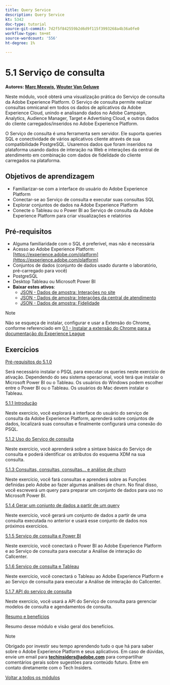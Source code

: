 ```yaml
---
title: Query Service
description: Query Service
kt: 5342
doc-type: tutorial
source-git-commit: 7d2f5f842559b2d6d9f115f3993268a4b36a0fe0
workflow-type: tm+mt
source-wordcount: '556'
ht-degree: 1%

---
```


# 5.1 Serviço de consulta

**Autores: [Marc Meewis](https://www.linkedin.com/in/marcmeewis/), [Wouter Van Geluwe](https://www.linkedin.com/in/woutervangeluwe/)**

Neste módulo, você obterá uma visualização prática do Serviço de consulta da Adobe Experience Platform. O Serviço de consulta permite realizar consultas omnicanal em todos os dados de aplicativos da Adobe Experience Cloud, unindo e analisando dados no Adobe Campaign, Analytics, Audience Manager, Target e Advertising Cloud, e outros dados do cliente carregados/inseridos no Adobe Experience Platform.

O Serviço de consulta é uma ferramenta sem servidor. Ele suporta queries SQL e conectividade de vários aplicativos cliente através de sua compatibilidade PostgreSQL.
Usaremos dados que foram inseridos na plataforma usando dados de interação na Web e interações da central de atendimento em combinação com dados de fidelidade do cliente carregados na plataforma.

## Objetivos de aprendizagem

- Familiarizar-se com a interface do usuário do Adobe Experience Platform
- Conectar-se ao Serviço de consulta e executar suas consultas SQL
- Explorar conjuntos de dados na Adobe Experience Platform
- Conecte o Tableau ou o Power BI ao Serviço de consulta da Adobe Experience Platform para criar visualizações e relatórios

## Pré-requisitos

- Alguma familiaridade com o SQL é preferível, mas não é necessária
- Acesso ao Adobe Experience Platform: [https://experience.adobe.com/platform](https://experience.adobe.com/platform)
- Conjuntos de dados (conjunto de dados usado durante o laboratório, pré-carregado para você)
- PostgreSQL
- Desktop Tableau ou Microsoft Power BI
- **Baixar estes ativos**:
   - [JSON - Dados de amostra: Interações no site](./../../../assets/json/ee.json)
   - [JSON - Dados de amostra: Interações da central de atendimento](./../../../assets/json/callcenter.json)
   - [JSON - Dados de amostra: Fidelidade](./../../../assets/json/loyalty.json)

>[!NOTE]
>
>Não se esqueça de instalar, configurar e usar a Extensão do Chrome, conforme referenciado em [0.1 - Instalar a extensão do Chrome para a documentação do Experience League](../../gettingstarted/gettingstarted/ex1.md)

## Exercícios

[Pré-requisitos do 5.1.0](./ex0.md)

Será necessário instalar o PSQL para executar os queries neste exercício de ativação. Dependendo do seu sistema operacional, você terá que instalar o Microsoft Power BI ou o Tableau. Os usuários do Windows podem escolher entre o Power BI ou o Tableau. Os usuários do Mac devem instalar o Tableau.

[5.1.1 Introdução](./ex1.md)

Neste exercício, você explorará a interface do usuário do serviço de consulta da Adobe Experience Platform, aprenderá sobre conjuntos de dados, localizará suas consultas e finalmente configurará uma conexão do PSQL.

[5.1.2 Uso do Serviço de consulta](./ex2.md)

Neste exercício, você aprenderá sobre a sintaxe básica do Serviço de consulta e poderá identificar os atributos do esquema XDM na sua consulta.

[5.1.3 Consultas, consultas, consultas... e análise de churn](./ex3.md)

Neste exercício, você fará consultas e aprenderá sobre as Funções definidas pelo Adobe ao fazer algumas análises de churn. No final disso, você escreverá um query para preparar um conjunto de dados para uso no Microsoft Power BI.

[5.1.4 Gerar um conjunto de dados a partir de um query](./ex4.md)

Neste exercício, você gerará um conjunto de dados a partir de uma consulta executada no anterior e usará esse conjunto de dados nos próximos exercícios.

[5.1.5 Serviço de consulta e Power BI](./ex5.md)

Neste exercício, você conectará o Power BI ao Adobe Experience Platform e ao Serviço de consulta para executar a Análise de interação do Callcenter.

[5.1.6 Serviço de consulta e Tableau](./ex6.md)

Neste exercício, você conectará o Tableau ao Adobe Experience Platform e ao Serviço de consulta para executar a Análise de interação do Callcenter.

[5.1.7 API do serviço de consulta](./ex7.md)

Neste exercício, você usará a API do Serviço de consulta para gerenciar modelos de consulta e agendamentos de consulta.

[Resumo e benefícios](./summary.md)

Resumo desse módulo e visão geral dos benefícios.

>[!NOTE]
>
>Obrigado por investir seu tempo aprendendo tudo o que há para saber sobre o Adobe Experience Platform e seus aplicativos. Em caso de dúvidas, envie um email para **techinsiders@adobe.com** para compartilhar comentários gerais sobre sugestões para conteúdo futuro. Entre em contato diretamente com o Tech Insiders.

[Voltar a todos os módulos](../../../overview.md)
